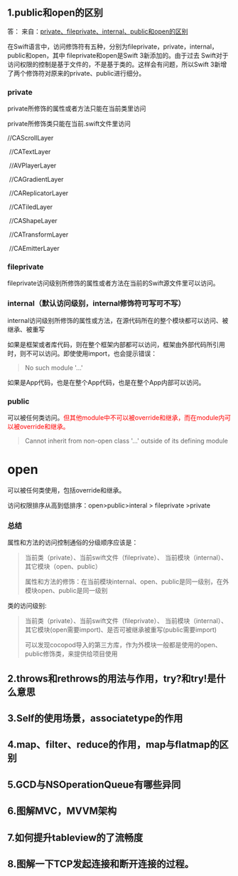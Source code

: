 ## 1.public和open的区别
答：
来自：[private、fileprivate、internal、public和open的区别](https://www.jianshu.com/p/2e320f27afda)

在Swift语言中，访问修饰符有五种，分别为fileprivate，private，internal，public和open，其中 fileprivate和open是Swift 3新添加的。由于过去 Swift对于访问权限的控制是基于文件的，不是基于类的。这样会有问题，所以Swift 3新增了两个修饰符对原来的private、public进行细分。

### private

 private所修饰的属性或者方法只能在当前类里访问

 private所修饰类只能在当前.swift文件里访问



//CAScrollLayer

​    //CATextLayer

​    //AVPlayerLayer

​    //CAGradientLayer

​    //CAReplicatorLayer

​    //CATiledLayer

​    //CAShapeLayer

​    //CATransformLayer

​    //CAEmitterLayer



### fileprivate 

fileprivate访问级别所修饰的属性或者方法在当前的Swift源文件里可以访问。

###  internal（默认访问级别，internal修饰符可写可不写）

internal访问级别所修饰的属性或方法，在源代码所在的整个模块都可以访问、被继承、被重写

如果是框架或者库代码，则在整个框架内部都可以访问，框架由外部代码所引用时，则不可以访问。即使使用import，也会提示错误：

> No such module '...'

如果是App代码，也是在整个App代码，也是在整个App内部可以访问。

### public

可以被任何类访问。<font color=#FF0000>但其他module中不可以被override和继承，而在module内可以被override和继承。</font>

> Cannot inherit from non-open class '...' outside of its defining module

# open

可以被任何类使用，包括override和继承。

访问权限排序从高到低排序：open>public>interal > fileprivate >private

### 总结

属性和方法的访问控制通俗的分级顺序应该是：

> 当前类（private）、当前swift文件（fileprivate）、 当前模块（internal）、其它模块（open、public）
>
> 属性和方法的修饰：在当前模块internal、open、public是同一级别，在外模块open、public是同一级别

类的访问级别:

> 当前类（private）、当前swift文件（fileprivate）、 当前模块（internal）、其它模块(open需要import)、是否可被继承被重写(public需要import)
>
> 可以发现cocopod导入的第三方库，作为外模块一般都是使用的open、public修饰类，来提供给项目使用





## 2.throws和rethrows的用法与作用，try?和try!是什么意思


## 3.Self的使用场景，associatetype的作用

## 4.map、filter、reduce的作用，map与flatmap的区别


## 5.GCD与NSOperationQueue有哪些异同


## 6.图解MVC，MVVM架构


## 7.如何提升tableview的了流畅度


## 8.图解一下TCP发起连接和断开连接的过程。